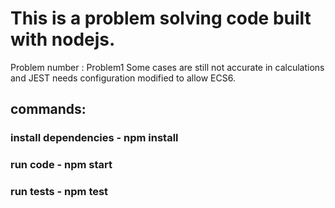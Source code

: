 # This is a problem solving code built with nodejs.

Problem number : Problem1
Some cases are still not accurate in calculations and JEST needs configuration modified to allow ECS6.

## commands: 

### install dependencies  - npm install

### run code  - npm start

### run tests  - npm test
